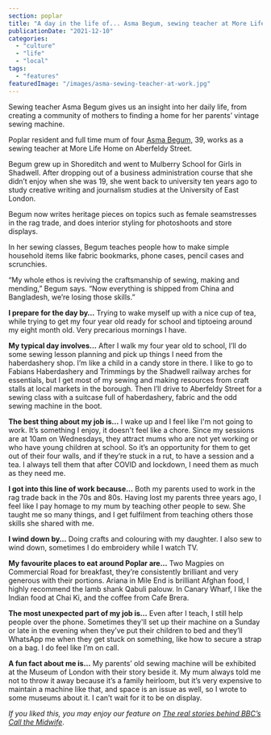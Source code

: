 ```yaml
---
section: poplar
title: "A day in the life of... Asma Begum, sewing teacher at More Life Home"
publicationDate: "2021-12-10"
categories: 
  - "culture"
  - "life"
  - "local"
tags: 
  - "features"
featuredImage: "/images/asma-sewing-teacher-at-work.jpg"
---
```


Sewing teacher Asma Begum gives us an insight into her daily life, from creating a community of mothers to finding a home for her parents’ vintage sewing machine.

Poplar resident and full time mum of four [Asma Begum,](https://asmabegum.co.uk) 39, works as a sewing teacher at More Life Home on Aberfeldy Street. 

Begum grew up in Shoreditch and went to Mulberry School for Girls in Shadwell. After dropping out of a business administration course that she didn’t enjoy when she was 19, she went back to university ten years ago to study creative writing and journalism studies at the University of East London. 

Begum now writes heritage pieces on topics such as female seamstresses in the rag trade, and does interior styling for photoshoots and store displays. 

In her sewing classes, Begum teaches people how to make simple household items like fabric bookmarks, phone cases, pencil cases and scrunchies. 

“My whole ethos is reviving the craftsmanship of sewing, making and mending,” Begum says. “Now everything is shipped from China and Bangladesh, we’re losing those skills.”

**I prepare for the day by…** Trying to wake myself up with a nice cup of tea, while trying to get my four year old ready for school and tiptoeing around my eight month old. Very precarious mornings I have. 

**My typical day involves…** After I walk my four year old to school, I’ll do some sewing lesson planning and pick up things I need from the haberdashery shop. I’m like a child in a candy store in there. I like to go to Fabians Haberdashery and Trimmings by the Shadwell railway arches for essentials, but I get most of my sewing and making resources from craft stalls at local markets in the borough. Then I’ll drive to Aberfeldy Street for a sewing class with a suitcase full of haberdashery, fabric and the odd sewing machine in the boot. 

**The best thing about my job is…** I wake up and I feel like I'm not going to work. It’s something I enjoy, it doesn't feel like a chore. Since my sessions are at 10am on Wednesdays, they attract mums who are not yet working or who have young children at school. So it’s an opportunity for them to get out of their four walls, and if they’re stuck in a rut, to have a session and a tea. I always tell them that after COVID and lockdown, I need them as much as they need me.

**I got into this line of work because…** Both my parents used to work in the rag trade back in the 70s and 80s. Having lost my parents three years ago, I feel like I pay homage to my mum by teaching other people to sew. She taught me so many things, and I get fulfilment from teaching others those skills she shared with me.

**I wind down by…** Doing crafts and colouring with my daughter. I also sew to wind down, sometimes I do embroidery while I watch TV. 

**My favourite places to eat around Poplar are…** Two Magpies on Commercial Road for breakfast, they’re consistently brilliant and very generous with their portions. Ariana in Mile End is brilliant Afghan food, I highly recommend the lamb shank Qabuli palouw. In Canary Wharf, I like the Indian food at Chai Ki, and the coffee from Cafe Brera.

**The most unexpected part of my job is…** Even after I teach, I still help people over the phone. Sometimes they'll set up their machine on a Sunday or late in the evening when they’ve put their children to bed and they’ll WhatsApp me when they get stuck on something, like how to secure a strap on a bag. I do feel like I’m on call. 

**A fun fact about me is…** My parents’ old sewing machine will be exhibited at the Museum of London with their story beside it. My mum always told me not to throw it away because it’s a family heirloom, but it’s very expensive to maintain a machine like that, and space is an issue as well, so I wrote to some museums about it. I can’t wait for it to be on display. 

_If you liked this, you may enjoy our feature on [The real stories behind BBC’s Call the Midwife](https://poplarlondon.co.uk/call-the-midwife-real-stories/)_.
